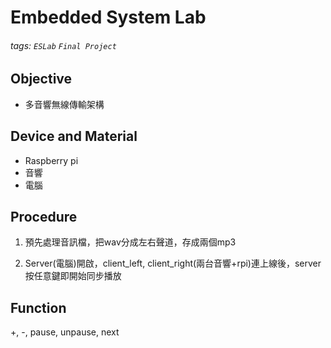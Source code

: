 # Embedded System Lab
###### tags: `ESLab` `Final Project`

## Objective
- 多音響無線傳輸架構

## Device and Material
- Raspberry pi
- 音響
- 電腦

## Procedure

1. 預先處理音訊檔，把wav分成左右聲道，存成兩個mp3

2. Server(電腦)開啟，client_left, client_right(兩台音響+rpi)連上線後，server按任意鍵即開始同步播放


## Function
+, -, pause, unpause, next
